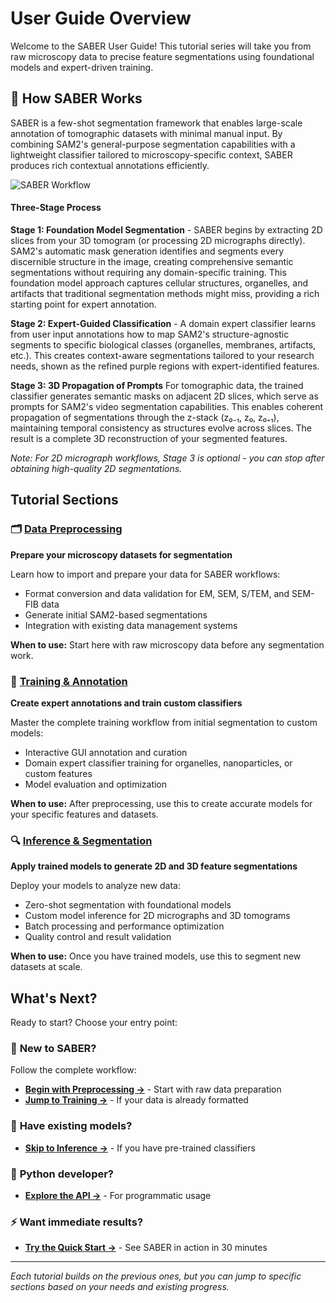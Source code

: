 # User Guide Overview

Welcome to the SABER User Guide! This tutorial series will take you from raw microscopy data to precise feature segmentations using foundational models and expert-driven training.

## 🔬 How SABER Works

SABER is a few-shot segmentation framework that enables large-scale annotation of tomographic datasets with minimal manual input. By combining SAM2's general-purpose segmentation capabilities with a lightweight classifier tailored to microscopy-specific context, SABER produces rich contextual annotations efficiently.

![SABER Workflow](../assets/workflow.png)

#### Three-Stage Process

**Stage 1: Foundation Model Segmentation** - SABER begins by extracting 2D slices from your 3D tomogram (or processing 2D micrographs directly). SAM2's automatic mask generation identifies and segments every discernible structure in the image, creating comprehensive semantic segmentations without requiring any domain-specific training. This foundation model approach captures cellular structures, organelles, and artifacts that traditional segmentation methods might miss, providing a rich starting point for expert annotation.

**Stage 2: Expert-Guided Classification** - A domain expert classifier learns from user input annotations how to map SAM2's structure-agnostic segments to specific biological classes (organelles, membranes, artifacts, etc.). This creates context-aware segmentations tailored to your research needs, shown as the refined purple regions with expert-identified features.

**Stage 3: 3D Propagation of Prompts** For tomographic data, the trained classifier generates semantic masks on adjacent 2D slices, which serve as prompts for SAM2's video segmentation capabilities. This enables coherent propagation of segmentations through the z-stack (z₀₋₁, z₀, z₀₊₁), maintaining temporal consistency as structures evolve across slices. The result is a complete 3D reconstruction of your segmented features.

*Note: For 2D micrograph workflows, Stage 3 is optional - you can stop after obtaining high-quality 2D segmentations.*

## Tutorial Sections

### 🗂️ [Data Preprocessing](preprocessing.md)
**Prepare your microscopy datasets for segmentation**

Learn how to import and prepare your data for SABER workflows:

- Format conversion and data validation for EM, SEM, S/TEM, and SEM-FIB data
- Generate initial SAM2-based segmentations
- Integration with existing data management systems

**When to use:** Start here with raw microscopy data before any segmentation work.

### 🧠 [Training & Annotation](training.md)
**Create expert annotations and train custom classifiers**

Master the complete training workflow from initial segmentation to custom models:

- Interactive GUI annotation and curation
- Domain expert classifier training for organelles, nanoparticles, or custom features
- Model evaluation and optimization

**When to use:** After preprocessing, use this to create accurate models for your specific features and datasets.

### 🔍 [Inference & Segmentation](inference.md)
**Apply trained models to generate 2D and 3D feature segmentations**

Deploy your models to analyze new data:

- Zero-shot segmentation with foundational models
- Custom model inference for 2D micrographs and 3D tomograms
- Batch processing and performance optimization
- Quality control and result validation

**When to use:** Once you have trained models, use this to segment new datasets at scale.

## What's Next?

Ready to start? Choose your entry point:

### 🚀 **New to SABER?**
Follow the complete workflow:

- **[Begin with Preprocessing →](preprocessing.md)** - Start with raw data preparation
- **[Jump to Training →](training.md)** - If your data is already formatted

### 🔬 **Have existing models?**
- **[Skip to Inference →](inference.md)** - If you have pre-trained classifiers

### 🐍 **Python developer?**
- **[Explore the API →](../api/overview.md)** - For programmatic usage

### ⚡ **Want immediate results?**
- **[Try the Quick Start →](../getting-started/quickstart.md)** - See SABER in action in 30 minutes

---

*Each tutorial builds on the previous ones, but you can jump to specific sections based on your needs and existing progress.*